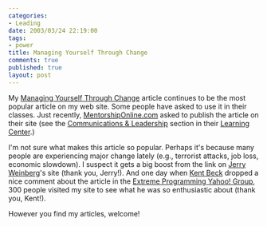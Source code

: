 ```yaml
--- 
categories: 
- Leading
date: 2003/03/24 22:19:00
tags: 
- power
title: Managing Yourself Through Change
comments: true
published: true
layout: post
---
```


<p> My <a href="/articles/managing_yourself_through_change.html">Managing Yourself Through Change</a> article continues to be the most popular article on my web site.  Some people have asked to use it in their classes.  Just recently, <a href="http://www.mentorshiponline.com">MentorshipOnline.com</a> asked to publish the article on their site (see the <a href="http://www.mentorshiponline.com/cat.list.asp?cid=19&amp;section=learning&amp;cat=artlearncat">Communications &amp; Leadership</a> section in their <a href="http://www.mentorshiponline.com/articles.learning.asp">Learning Center</a>.) </p>
<p> I'm not sure what makes this article so popular.  Perhaps it's because many people are experiencing major change lately (e.g., terrorist attacks, job loss, economic slowdown). I suspect it gets a big boost from the link on <a href="http://www.geraldmweinberg.com">Jerry Weinberg</a>'s site (thank you, Jerry!). And one day when <a href="http://www.threeriversinstitute.org/id18.htm">Kent Beck</a> dropped a nice comment about the article in the <a href="http://groups.yahoo.com/group/extremeprogramming">Extreme Programming Yahoo! Group</a>, 300 people visited my site to see what he was so enthusiastic about (thank you, Kent!). </p>
<p> However you find my articles, welcome! </p>
